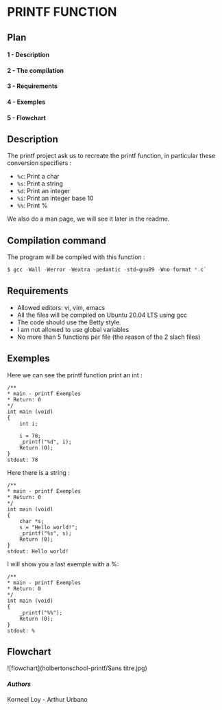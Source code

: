 # PRINTF FUNCTION  
## Plan
#### 1 - Description
#### 2 - The compilation
#### 3 - Requirements
#### 4 - Exemples
#### 5 - Flowchart

## **Description**
The printf project ask us to recreate the printf function, in particular these conversion specifiers :
* `%c`: Print a char
* `%s`: Print a string
* `%d`: Print an integer
* `%i`: Print an integer base 10
* `%%`: Print %

We also do a man page, we will see it later in the readme. 

## **Compilation command**
The program will be compiled with this function :
```c
$ gcc -Wall -Werror -Wextra -pedantic -std=gnu89 -Wno-format *.c`
```
## **Requirements**
* Allowed editors: vi, vim, emacs
* All the files will be compiled on Ubuntu 20.04 LTS using gcc
* The code should use the Betty style.
* I am not allowed to use global variables
* No more than 5 functions per file (the reason of the 2 slach files)

## **Exemples**
Here we can see the printf function print an int :
```#include <main.h>
/**
* main - printf Exemples
* Return: 0
*/
int main (void)
{
    int i;

    i = 78;
    _printf("%d", i);
    Return (0);
}
stdout: 78
```
Here there is a string :
```#include <main.h>
/**
* main - printf Exemples
* Return: 0
*/
int main (void)
{
    char *s;
    s = "Hello world!";
    _printf("%s", s);
    Return (0);
}
stdout: Hello world!
```
I will show you a last exemple with a %:
```#include <main.h>
/**
* main - printf Exemples
* Return: 0
*/
int main (void)
{
    _printf("%%");
    Return (0);
}
stdout: %
```

## **Flowchart**
![flowchart](holbertonschool-printf/Sans titre.jpg)
#### *Authors*
Korneel Loy - Arthur Urbano
